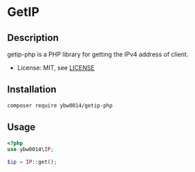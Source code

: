 # GetIP

## Description

getip-php is a PHP library for getting the IPv4 address of client.

* License: MIT, see [LICENSE](https://github.com/ybw0014/getip-php/blob/master/LICENSE)

## Installation

```sh
composer require ybw0014/getip-php
```

## Usage

```php
<?php
use ybw0014\IP;

$ip = IP::get();
```


